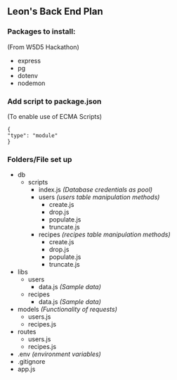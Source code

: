 ## Leon's Back End Plan

### Packages to install:
(From W5D5 Hackathon)
- express
- pg
- dotenv
- nodemon

### Add script to package.json
(To enable use of ECMA Scripts)

    {
    "type": "module"
    }

### Folders/File set up
- db
    - scripts
        - index.js *(Database credentials as pool)*
        - users *(users table manipulation methods)*
            - create.js
            - drop.js
            - populate.js
            - truncate.js
        - recipes *(recipes table manipulation methods)*
            - create.js
            - drop.js
            - populate.js
            - truncate.js
- libs 
    - users
        - data.js *(Sample data)*
    - recipes
        - data.js *(Sample data)*
- models *(Functionality of requests)*
    - users.js
    - recipes.js
- routes
    - users.js
    - recipes.js 
- .env *(environment variables)*
- .gitignore
- app.js